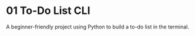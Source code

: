 # 01 To-Do List CLI

A beginner-friendly project using Python to build a to-do list in the terminal.
